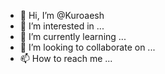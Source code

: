 - 👋 Hi, I’m @Kuroaesh
- 👀 I’m interested in ...
- 🌱 I’m currently learning ...
- 💞️ I’m looking to collaborate on ...
- 📫 How to reach me ...

<!---
Kuroaesh/Kuroaesh is a ✨ special ✨ repository because its `README.md` (this file) appears on your GitHub profile.
You can click the Preview link to take a look at your changes.
--->
